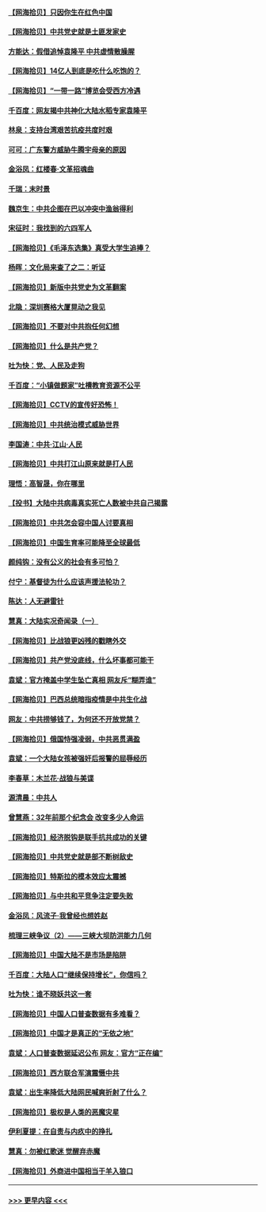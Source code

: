#### [【网海拾贝】只因你生在红色中国](../pages/nsc993/n12979096.md?t=05281102) 
#### [【网海拾贝】中共党史就是土匪发家史](../pages/nsc993/n12976478.md?t=05281102) 
#### [方能达：假借追悼袁隆平 中共虚情散臊腥](../pages/nsc993/n12976396.md?t=05281102) 
#### [【网海拾贝】14亿人到底是吃什么吃饱的？](../pages/nsc993/n12974125.md?t=05281102) 
#### [【网海拾贝】“一带一路”博览会受西方冷遇](../pages/nsc993/n12971787.md?t=05281102) 
#### [千百度：网友揭中共神化大陆水稻专家袁隆平](../pages/nsc993/n12971733.md?t=05281102) 
#### [林泉：支持台湾艰苦抗疫共度时艰](../pages/nsc993/n12971350.md?t=05281102) 
#### [可可：广东警方威胁牛腾宇母亲的原因](../pages/nsc993/n12971100.md?t=05281102) 
#### [金浴凤：红楼春·文革招魂曲](../pages/nsc993/n12970354.md?t=05281102) 
#### [千瑞：末时景](../pages/nsc993/n12970337.md?t=05281102) 
#### [魏京生：中共企图在巴以冲突中渔翁得利](../pages/nsc993/n12970286.md?t=05281102) 
#### [宋征时：我找到的六四军人](../pages/nsc993/n12970213.md?t=05281102) 
#### [【网海拾贝】《毛泽东选集》真受大学生追捧？](../pages/nsc993/n12968779.md?t=05281102) 
#### [杨晖：文化局来查了之二：听证](../pages/nsc993/n12966528.md?t=05281102) 
#### [【网海拾贝】新版中共党史为文革翻案](../pages/nsc993/n12967526.md?t=05281102) 
#### [北隐：深圳赛格大厦晃动之我见](../pages/nsc993/n12967393.md?t=05281102) 
#### [【网海拾贝】不要对中共抱任何幻想](../pages/nsc993/n12965222.md?t=05281102) 
#### [【网海拾贝】什么是共产党？](../pages/nsc993/n12962781.md?t=05281102) 
#### [吐为快：党、人民及走狗](../pages/nsc993/n12962747.md?t=05281102) 
#### [千百度：“小镇做题家”吐槽教育资源不公平](../pages/nsc993/n12962705.md?t=05281102) 
#### [【网海拾贝】CCTV的宣传好恐怖！](../pages/nsc993/n12959984.md?t=05281102) 
#### [【网海拾贝】中共统治模式威胁世界](../pages/nsc993/n12957622.md?t=05281102) 
#### [李国涛：中共‧江山‧人民](../pages/nsc993/n12957502.md?t=05281102) 
#### [【网海拾贝】中共打江山原来就是打人民](../pages/nsc993/n12954345.md?t=05281102) 
#### [理悟：高智晟，你在哪里](../pages/nsc993/n12953115.md?t=05281102) 
#### [【投书】大陆中共病毒真实死亡人数被中共自己揭露](../pages/nsc993/n12953050.md?t=05281102) 
#### [【网海拾贝】中共怎会容中国人讨要真相](../pages/nsc993/n12952161.md?t=05281102) 
#### [【网海拾贝】中国生育率可能降至全球最低](../pages/nsc993/n12948793.md?t=05281102) 
#### [颜纯钩：没有公义的社会有多可怕？](../pages/nsc993/n12947626.md?t=05281102) 
#### [付宁：基督徒为什么应该声援法轮功？](../pages/nsc993/n12947233.md?t=05281102) 
#### [陈达：人无避雷针](../pages/nsc993/n12947098.md?t=05281102) 
#### [慧真：大陆实况奇闻录（一）](../pages/nsc993/n12945811.md?t=05281102) 
#### [【网海拾贝】比战狼更凶残的戳瞎外交](../pages/nsc993/n12945717.md?t=05281102) 
#### [【网海拾贝】共产党没底线，什么坏事都可能干](../pages/nsc993/n12942090.md?t=05281102) 
#### [袁斌：官方掩盖中学生坠亡真相 网友斥“糊弄谁”](../pages/nsc993/n12942029.md?t=05281102) 
#### [【网海拾贝】巴西总统暗指疫情是中共生化战](../pages/nsc993/n12938999.md?t=05281102) 
#### [网友：中共捞够钱了，为何还不开放党禁？](../pages/nsc993/n12938952.md?t=05281102) 
#### [【网海拾贝】俄国恃强凌弱，中共恶贯满盈](../pages/nsc993/n12936626.md?t=05281102) 
#### [袁斌：一个大陆女孩被强奸后报警的屈辱经历](../pages/nsc993/n12936547.md?t=05281102) 
#### [李春草：木兰花·战狼与美谍](../pages/nsc993/n12935995.md?t=05281102) 
#### [源清晨：中共人](../pages/nsc993/n12935589.md?t=05281102) 
#### [曾慧燕：32年前那个纪念会 改变多少人命运](../pages/nsc993/n12934233.md?t=05281102) 
#### [【网海拾贝】经济脱钩是联手抗共成功的关键](../pages/nsc993/n12934176.md?t=05281102) 
#### [【网海拾贝】中共党史就是部不断树敌史](../pages/nsc993/n12932844.md?t=05281102) 
#### [【网海拾贝】特斯拉的模本效应太震撼](../pages/nsc993/n12925626.md?t=05281102) 
#### [【网海拾贝】与中共和平竞争注定要失败](../pages/nsc993/n12923326.md?t=05281102) 
#### [金浴凤：风流子‧我曾经也想姓赵](../pages/nsc993/n12920911.md?t=05281102) 
#### [梳理三峡争议（2）——三峡大坝防洪能力几何](../pages/nsc993/n12920173.md?t=05281102) 
#### [【网海拾贝】中国大陆不是市场是陷阱](../pages/nsc993/n12920143.md?t=05281102) 
#### [千百度：大陆人口“继续保持增长”，你信吗？](../pages/nsc993/n12918946.md?t=05281102) 
#### [吐为快：谁不晓妖共这一套](../pages/nsc993/n12918941.md?t=05281102) 
#### [【网海拾贝】中国人口普查数据有多难看？](../pages/nsc993/n12917822.md?t=05281102) 
#### [【网海拾贝】中国才是真正的“无依之地”](../pages/nsc993/n12915845.md?t=05281102) 
#### [袁斌：人口普查数据延迟公布 网友：官方“正在编”](../pages/nsc993/n12915748.md?t=05281102) 
#### [【网海拾贝】西方联合军演震慑中共](../pages/nsc993/n12913466.md?t=05281102) 
#### [袁斌：出生率降低大陆网民喊爽折射了什么？](../pages/nsc993/n12913365.md?t=05281102) 
#### [【网海拾贝】极权是人类的恶魔灾星](../pages/nsc993/n12910697.md?t=05281102) 
#### [伊利夏提：在自责与内疚中的挣扎](../pages/nsc993/n12910493.md?t=05281102) 
#### [慧真：勿被红歌迷 觉醒弃赤魔](../pages/nsc993/n12910485.md?t=05281102) 
#### [【网海拾贝】外商进中国相当于羊入狼口](../pages/nsc993/n12908274.md?t=05281102) 

----
#### [ >>> 更早内容 <<< ](../indexes/nsc993-earlier.md)
